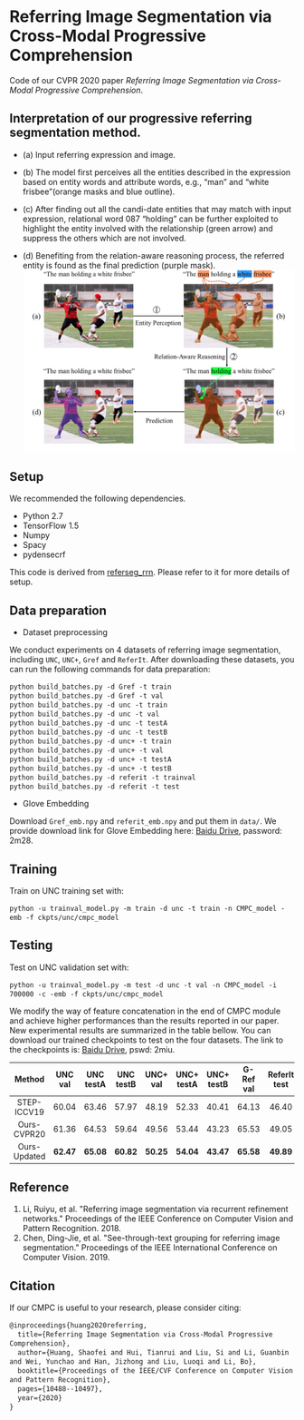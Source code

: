 # Referring Image Segmentation via Cross-Modal Progressive Comprehension
Code of our CVPR 2020 paper *Referring Image Segmentation via Cross-Modal Progressive Comprehension*.

## Interpretation of our progressive referring segmentation method.

* (a) Input referring expression and image. 

* (b) The model first perceives all the entities described in the expression based on entity words and attribute words, e.g., “man” and “white frisbee”(orange masks and blue outline). 

* (c) After finding out all the candi-date entities that may match with input expression, relational word 087 “holding” can be further exploited to highlight the entity involved with the relationship (green arrow) and suppress the others which are not involved. 

* (d) Benefiting from the relation-aware reasoning process, the referred entity is found as the final prediction (purple mask).
![interpretation](motivation.png)

## Setup

We recommended the following dependencies.

* Python 2.7
* TensorFlow 1.5
* Numpy
* Spacy
* pydensecrf

This code is derived from [referseg_rrn](https://github.com/liruiyu/referseg_rrn). Please refer to it for more details of setup.

## Data preparation
* Dataset preprocessing

We conduct experiments on 4 datasets of referring image segmentation, including `UNC`, `UNC+`, `Gref` and `ReferIt`. After downloading these datasets, you can run the following commands for data preparation:
```
python build_batches.py -d Gref -t train
python build_batches.py -d Gref -t val
python build_batches.py -d unc -t train
python build_batches.py -d unc -t val
python build_batches.py -d unc -t testA
python build_batches.py -d unc -t testB
python build_batches.py -d unc+ -t train
python build_batches.py -d unc+ -t val
python build_batches.py -d unc+ -t testA
python build_batches.py -d unc+ -t testB
python build_batches.py -d referit -t trainval
python build_batches.py -d referit -t test
```

* Glove Embedding

Download `Gref_emb.npy` and `referit_emb.npy` and put them in `data/`. We provide download link for Glove Embedding here:
[Baidu Drive](https://pan.baidu.com/s/19f8CxT3lc_UyjCIIE_74FA), password: 2m28.


## Training
Train on UNC training set with:
```
python -u trainval_model.py -m train -d unc -t train -n CMPC_model -emb -f ckpts/unc/cmpc_model
```

## Testing
Test on UNC validation set with:
```
python -u trainval_model.py -m test -d unc -t val -n CMPC_model -i 700000 -c -emb -f ckpts/unc/cmpc_model
```

We modify the way of feature concatenation in the end of CMPC module and achieve higher performances than the results reported in our paper.
New experimental results are summarized in the table bellow.
You can download our trained checkpoints to test on the four datasets. The link to the checkpoints is:
[Baidu Drive](https://pan.baidu.com/s/17TJDEiq5xA5ngN2jhsDQYA), pswd: 2miu.

| Method | UNC val | UNC testA | UNC testB | UNC+ val | UNC+ testA | UNC+ testB | G-Ref val | ReferIt test |
| :------: | :------: | :------: | :------: | :------: | :------: | :------: | :------: | :------: |
| STEP-ICCV19 | 60.04 | 63.46 | 57.97 | 48.19 | 52.33 | 40.41| 64.13 | 46.40 |
| Ours-CVPR20 | 61.36 | 64.53 | 59.64 | 49.56 | 53.44 | 43.23 | 65.53 | 49.05 |
|Ours-Updated | **62.47** | **65.08** | **60.82** | **50.25** | **54.04** | **43.47** | **65.58** | **49.89** |

## Reference
1. Li, Ruiyu, et al. "Referring image segmentation via recurrent refinement networks." Proceedings of the IEEE Conference on Computer Vision and Pattern Recognition. 2018.
2. Chen, Ding-Jie, et al. "See-through-text grouping for referring image segmentation." Proceedings of the IEEE International Conference on Computer Vision. 2019.

## Citation
If our CMPC is useful to your research, please consider citing:
```
@inproceedings{huang2020referring,
  title={Referring Image Segmentation via Cross-Modal Progressive Comprehension},
  author={Huang, Shaofei and Hui, Tianrui and Liu, Si and Li, Guanbin and Wei, Yunchao and Han, Jizhong and Liu, Luoqi and Li, Bo},
  booktitle={Proceedings of the IEEE/CVF Conference on Computer Vision and Pattern Recognition},
  pages={10488--10497},
  year={2020}
}
```
